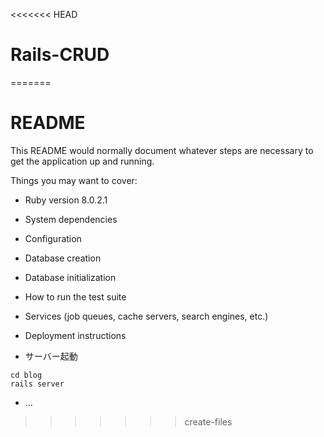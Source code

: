 <<<<<<< HEAD
# Rails-CRUD
=======
# README

This README would normally document whatever steps are necessary to get the
application up and running.

Things you may want to cover:

* Ruby version
8.0.2.1
* System dependencies

* Configuration

* Database creation

* Database initialization

* How to run the test suite

* Services (job queues, cache servers, search engines, etc.)

* Deployment instructions

* サーバー起動
```
cd blog
rails server
```

* ...
>>>>>>> create-files
